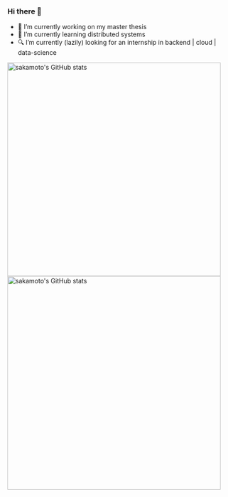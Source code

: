 ### Hi there 👋

<!--
**happen2me/happen2me** is a ✨ _special_ ✨ repository because its `README.md` (this file) appears on your GitHub profile.

Here are some ideas to get you started:

- 🔭 I’m currently working on ...
- 🌱 I’m currently learning ...
- 👯 I’m looking to collaborate on ...
- 🤔 I’m looking for help with ...
- 💬 Ask me about ...
- 📫 How to reach me: ...
- 😄 Pronouns: ...
- ⚡ Fun fact: ...
-->

- 🔭 I’m currently working on my master thesis
- 🌱 I’m currently learning distributed systems
- 🔍 I’m currently (lazily) looking for an internship in backend | cloud | data-science

<img width="480em" src="https://github-readme-stats-sigma-five.vercel.app/api?username=happen2me&show_icons=true&count_private=true&hide_border=true" align = "left" alt="sakamoto's GitHub stats"/>
 
<img width="480em" src="https://streak-stats.demolab.com/?user=happen2me&hide_border=true" align = "left" alt="sakamoto's GitHub stats"/>
